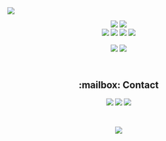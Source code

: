 <img src="https://capsule-render.vercel.app/api?type=waving&reversal=true&color=timeGradient&height=180&section=header&text=EDEN%20KIM&desc=Junior%20Front-end%20Developer&descSize=20&fontSize=45&fontAlignY=30&descAlignY=50&animation=twinkling">


<p align='center'>
<img src="https://img.shields.io/badge/React-61DAFB?style=flat-square&logo=React&logoColor=white"/> 
<img src="https://img.shields.io/badge/JavaScript-F0DB4F?style=flat-square&logo=JavaScript&logoColor=white"/> 
<!-- <img src="https://img.shields.io/badge/Python-3776AB?style=flat-square&logo=Python&logoColor=white"/>  -->
<br>
<img src="https://img.shields.io/badge/HTML5-E34F26?style=flat-square&logo=HTML5&logoColor=white"/> 
<img src="https://img.shields.io/badge/CSS3-1572B6?style=flat-square&logo=CSS3&logoColor=white"/>
<img src="https://img.shields.io/badge/Sass-CC6699?style=flat-square&logo=Sass&logoColor=white"/>
<img src="https://img.shields.io/badge/Bootstrap-7952B3?style=flat-square&logo=Bootstrap&logoColor=white"/>
<br>
<!-- <img src="https://img.shields.io/badge/Node.js-339933?style=flat-square&logo=Node.js&logoColor=white"/>
<img src="https://img.shields.io/badge/NPM-CB3837?style=flat-square&logo=NPM&logoColor=white"/>
<!-- <img src="https://img.shields.io/badge/MongoDB-47A248?style=flat-square&logo=MongoDB&logoColor=white"/>  -->
<br>
<img src="https://img.shields.io/badge/Git-F05032?style=flat-square&logo=Git&logoColor=white"/>
<img src="https://img.shields.io/badge/WordPress-21759B?style=flat-square&logo=WordPress&logoColor=white"/>
<br>
</p>
<br>
<h2 align='center'>  :mailbox: Contact </h2>
<p align='center'>
<a href="https://www.linkedin.com/in/edennyk" target="_blank"><img src="https://img.shields.io/badge/EdenKim-0A66C2?style=plastic&logo=LinkedIn&logoColor=white"/></a>
<a href="mailto:edennyk@gmail.com" target="_blank"><img src="https://img.shields.io/badge/edennyk@gmail.com-EA4335?style=plastic&logo=Gmail&logoColor=white"/></a>
<a href="https://codepen.io/edennyk" target="_blank"><img src="https://img.shields.io/badge/CodePen-334756?style=plastic&logo=Codepen&logoColor=white"/></a>
</p>
<br>
<p align='center'>
<img src ="https://hits.seeyoufarm.com/api/count/incr/badge.svg?url=https%3A%2F%2Fgithub.com%2FEdennyk&count_bg=%239DDFD3&title_bg=%23394867&icon=github.svg&icon_color=%23FFF3E2&title=hits&edge_flat=false"/>


